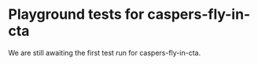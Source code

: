 # Playground tests for caspers-fly-in-cta
We are still awaiting the first test run for caspers-fly-in-cta.
